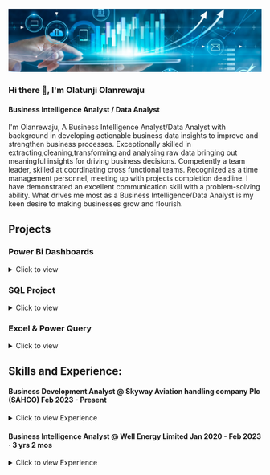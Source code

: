 
![I am GitHub Readme Generator's creator](https://github.com/OlatunjiLanre/OlatunjiLanre/blob/main/BANNER.jpeg)
 

### Hi there 👋, I'm Olatunji Olanrewaju

#### Business Intelligence Analyst / Data Analyst 
I'm Olanrewaju, A Business Intelligence Analyst/Data Analyst with background in developing actionable business data insights to improve and strengthen business processes. Exceptionally skilled in extracting,cleaning,transforming and analysing raw data bringing out meaningful insights  for driving business decisions. Competently a team leader, skilled at coordinating cross functional teams. Recognized as a time management personnel, meeting up with projects completion deadline.
I have demonstrated an excellent communication skill with a problem-solving ability.
What drives me most as a Business Intelligence/Data Analyst is my keen desire to making businesses grow and flourish.

## Projects 

### Power Bi Dashboards 

<details>
<summary>
Click to view
</summary>
 
*  [Financial Analysis & Reporting](https://app.powerbi.com/view?r=eyJrIjoiNTdjYzk5NWItZDljNy00ZjQ2LTljNWYtZWNlZDRjMWM0ZmQwIiwidCI6IjQ3NjM3OGNhLTMxYzAtNDgyNS1hZjJlLTZhNWNhNDBmMmM5YiJ9&pageName=ReportSection&disablecdnExpiration=1720672678)
*  [Retail Supply Chain & Sales Analysis](https://app.powerbi.com/view?r=eyJrIjoiOGFhNDFlMzMtNmRiZC00ODI1LWE3ZDktNTc4YTgxODM2Nzg5IiwidCI6IjQ3NjM3OGNhLTMxYzAtNDgyNS1hZjJlLTZhNWNhNDBmMmM5YiJ9&pageName=6dd51d715ff7638d7bb7)
*  [A/B Testing in Power bi]()
*  [What-if- Scenario Analysis]()
*  [Dynamic Pareto Analysis]()
  
</details>


### SQL Project

<details>
 
 <summary>Click to view</summary>
 <br>

*  [Customer Segmentation Analysis](https://github.com/OlatunjiLanre/Exploratory-Analysis-of-Customer-Segmentation-RFM-Analysis-/tree/main)

</details>

### Excel & Power Query 

<details>
<summary>
Click to view
</summary>
 
*  [Online Retail Store Analysis](https://github.com/OlatunjiLanre/Online-Retail-Store-Analysis-/tree/main)
*  [Data Cleaning & Automation in Power Query](https://github.com/OlatunjiLanre/Cleaning-Badly-Structured-Sales-Data-in-Power-Query/blob/main/Data%20Cleaning%201.pdf)

  
</details>

 


## Skills and Experience: 
 
#### Business Development Analyst @ Skyway Aviation handling company Plc (SAHCO) Feb 2023 - Present 
<details>
 <summary>Click to view Experience</summary>
 <br>
-Carried out Performance Indicator Analysis and implementation of new business processes for business growth and customer satisfaction.
 
-Carried out a comparative analysis of Expenses vs Revenue within a period of 6years by spotting trends and patterns and conducting root-cause analysis on expenses       loop-holes to reduce cost and improve revenue over time. 
 
-Building interactive visualizations and automated detailed Dashboards for stakeholders on a weekly and monthly basis. 
 
##### Tech Stack: Power BI, Microsoft Excel, Power Query, DAX 

</details> 
 


#### Business Intelligence Analyst @ Well Energy Limited  Jan 2020 - Feb 2023 · 3 yrs 2 mos
<details>
 <summary>Click to view Experience</summary>
 <br>
-Contributed as a Business Intelligence Analyst to detect and solve business trends and patterns which resulted into 40% increase in sales and improved the organization’s savings and profit margin by 22.8%.   
 
Also, contributed as a BI Analyst for new campaigns by analyzing customer behaviors, segmenting customers based on Recency, Frequency and Monetary and also to show customers Retention and Attrition rate. This helped the organization to be able to detect and target customers based on different campaigns. 
 
-Implemented Revenue & Product Analysis. 
 
-Implemented Customer Based COHORT Analysis (Retention & Attrition). 
 
-Implemented RFM Analysis (Customer Segmentation). 
 
-Build an interactive & Automated Data Visualizations and Dashboards for stakeholders and top managements on a Weekly & Monthly basis paying detailed attention to KPI’s. 
 
-Key contribution in carrying out Data Quality Assessment. 
 
-Implemented Job automation which increases job effectiveness and efficiency by 20%. 
 
##### Tech Stack: Power Bi, MySQL, MS SQL, Power Query, Dax, Power Pivot, Microsoft Excel, Power Point   
 
 </details> 

